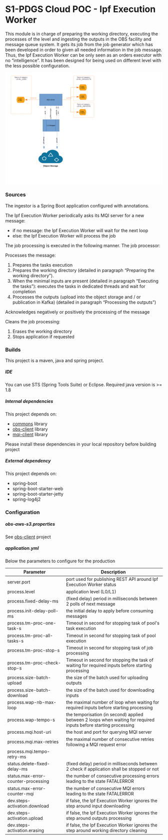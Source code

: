S1-PDGS Cloud POC - Ipf Execution Worker
=========================================

This module is in charge of preparing the working directory, executing the processes of the level and ingesting the outputs in the OBS facility and message queue system.
It gets its job from the job generator which has been developed in order to given all needed information in the job message. Thus, the Ipf Execution Worker can be only seen as an orders executor with no “intelligence”.
It has been designed for being used on different level with the less possible configuration.


<div style="text-align:center"><img alt="tut" src="build/design_wrapper.png" align="center"/></div>


### Sources

The ingestor is a Spring Boot application configured with annotations.

The Ipf Execution Worker periodically asks its MQI server for a new message:
* if no message: the Ipf Execution Worker will wait for the next loop
* else: the Ipf Execution Worker will process the job

The job processing is executed in the following manner. The job processor:

Processes the message:
1. Prepares the tasks execution
2. Prepares the working directory (detailed in paragraph “Preparing the working directory”). 
3. When the minimal inputs are present (detailed in paragraph “Executing the tasks”): executes the tasks in dedicated threads and wait for completion 
4. Processes the outputs (upload into the object storage and / or publication in Kafka) (detailed in paragraph “Processing the outputs”)

Acknowledges negatively or positively the processing of the message

Cleans the job processing:
1. Erases the working directory
2. Stops application if requested


### Builds

This project is a maven, java and spring project.

##### IDE

You can use STS (Spring Tools Suite) or Eclipse.
Required java version is >= 1.8

##### Internal dependencies

This project depends on:
* [commons](https://conf.geohub.space/wo7/lib-commons) library
* [obs-client](https://conf.geohub.space/wo7/obs-sdk) library
* [mqi-client](https://conf.geohub.space/wo7/mqi-client) library

Please install these dependencies in your local repository before building project

##### External dependency
This project depends on:
* spring-boot
* spring-boot-starter-web
* spring-boot-starter-jetty
* spring-log4j2
	
### Configuration

##### obs-aws-s3.properties
See [obs-client](https://conf.geohub.space/wo7/obs-sdk) project

##### application.yml
Below the parameters to configure for the production

Parameter                                        | Description
------------------------------------------------ | ------------- 
server.port                                      | port used for publishing REST API around Ipf Execution Worker status
process.level                                    | application level (L0/L1)
process.fixed-delay-ms                           | (fixed delay) period in milliseconds between 2 polls of next message
process.init-delay-poll-ms                       | the initial delay to apply before consuming messages
process.tm-proc-one-task-s                       | Timeout in second for stopping task of pool's task execution
process.tm-proc-all-tasks-s                      | Timeout in second for stopping task of pool execution
process.tm-proc-stop-s                           | Timeout in second for stopping task of job processing
process.tm-proc-check-stop-s                     | Timeout in second for stopping the task of waiting for required inputs before starting processing
process.size-batch-upload                        | the size of the batch used for uploading outputs
process.size-batch-download                      | the size of the batch used for downloading inputs
process.wap-nb-max-loop                          | the maximal number of loop when waiting for required inputs before starting processing
process.wap-tempo-s			                     | the temporisation (in second) applied between 2 loops when waiting for required inputs before starting processing
process.mqi.host-uri                             | the host and port for querying MQI server
process.mqi.max-retries                          | the maximal number of consecutive retries following a MQI request error 
process.mqi.tempo-retry-ms                       | 
status.delete-fixed-delay-ms                     | (fixed delay) period in milliseconds between 2 check if application shall be stopped or not
status.max-error-counter-processing              | the number of consecutive processing errors leading to the state FATALERROR
status.max-error-counter-mqi                     | the number of consecutive MQI errors leading to the state FATALERROR
dev.steps-activation.download			           | if false, the Ipf Execution Worker ignores the step around input downloading
dev.steps-activation.upload                      | if false, the Ipf Execution Worker ignores the step around outputs processing
dev.steps-activation.erasing                     | if false, the Ipf Execution Worker ignores the step around working directory cleaning
